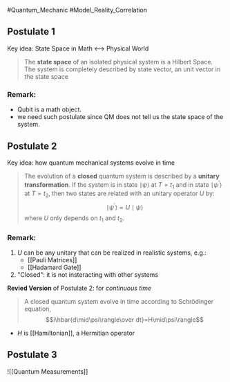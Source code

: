#Quantum_Mechanic #Model_Reality_Correlation 

## Postulate 1
Key idea: State Space in Math <--> Physical World
> The __state space__ of an isolated physical system is a Hilbert Space. The system is completely described by state vector, an unit vector in the state space

### Remark:
- Qubit is a math object.
- we need such postulate since QM does not tell us the state space of the system.


## Postulate 2
Key idea: how quantum mechanical systems evolve in time
> The evolution of a __closed__ quantum system is described by a __unitary transformation__. If the system is in state $\mid\psi\rangle$ at $T=t_1$ and in state $\mid\psi^{'}\rangle$ at $T=t_2$, then two states are related with an unitary operator $U$ by:
> $$ \mid\psi^{'}\rangle = U\mid\psi\rangle$$
> where $U$ only depends on $t_1$ and $t_2$.

### Remark:
1.  $U$ can be any unitary that can be realized in realistic systems, e.g.:
	- [[Pauli Matrices]]
	- [[Hadamard Gate]]
2.  "Closed": it is not insteracting with other systems

__Revied Version__ of Postulate 2: for _continuous time_
> A closed quantum system evolve in time according to Schrödinger equation,
> $$i\hbar{d\mid\psi\rangle\over dt}=H\mid\psi\rangle$$
- $H$ is [[Hamiltonian]], a Hermitian operator

## Postulate 3
![[Quantum Measurements]]